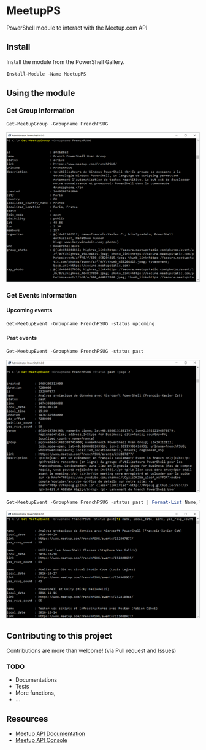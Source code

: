 # MeetupPS

PowerShell module to interact with the Meetup.com API

## Install

Install the module from the PowerShell Gallery.

```powershell
Install-Module -Name MeetupPS
```

## Using the module

### Get Group information

```powershell
Get-MeetupGroup -Groupname FrenchPSUG
```

![image-center](/media/MeetupPS-Get-MeetupGroup00.png)

### Get Events information

#### Upcoming events

```powershell
Get-MeetupEvent -Groupname FrenchPSUG -status upcoming
```

#### Past events

```powershell
Get-MeetupEvent -GroupName FrenchPSUG -status past
```

![image-center](/media/MeetupPS-Get-MeetupEvent00.png)

```powershell
Get-MeetupEvent -GroupName FrenchPSUG -status past | Format-List Name,local_date,link, yes_rsvp_count
```

![image-center](/media/MeetupPS-Get-MeetupEvent01.png)

## Contributing to this project

Contributions are more than welcome! (via Pull request and Issues)

### TODO

* Documentations
* Tests
* More functions,
* ...

## Resources

* [Meetup API Documentation](https://www.meetup.com/meetup_api/docs/)
* [Meetup API Console](https://secure.meetup.com/meetup_api/console/?path=/:urlname/events)